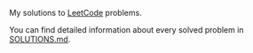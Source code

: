 My solutions to [LeetCode](https://leetcode.com/) problems.

You can find detailed information about every solved problem in [SOLUTIONS.md](./SOLUTIONS.md).